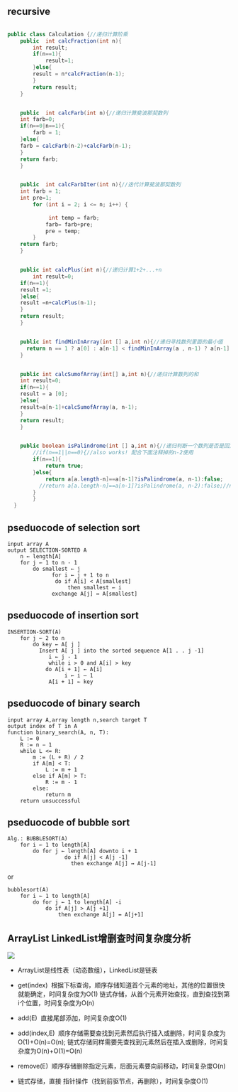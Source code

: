 ## recursive
```java

public class Calculation {//递归计算阶乘
    public  int calcFraction(int n){
        int result;
        if(n==1){
            result=1;
        }else{
        result = n*calcFraction(n-1);
        }
        return result;
    }


    public  int calcFarb(int n){//递归计算斐波那契数列
    int farb=0;
    if(n==0|n==1){
        farb = 1;
    }else{
    farb = calcFarb(n-2)+calcFarb(n-1);
    }
    return farb;
    }


    public  int calcFarbIter(int n){//迭代计算斐波那契数列
    int farb = 1;
    int pre=1;
        for (int i = 2; i <= n; i++) {
          
             int temp = farb;
            farb= farb+pre;
            pre = temp;      
        }
    return farb;
    }


    public int calcPlus(int n){//递归计算1+2+...+n
        int result=0;
    if(n==1){
    result =1;
    }else{
    result =n+calcPlus(n-1);
    }
    return result;
    }


    public int findMinInArray(int [] a,int n){//递归寻找数列里面的最小值
      return n == 1 ? a[0] : a[n-1] < findMinInArray(a , n-1) ? a[n-1] : findMinInArray(a , n-1);
    }


    public int calcSumofArray(int[] a,int n){//递归计算数列的和
    int result=0;
    if(n==1){
    result = a [0];
    }else{
    result=a[n-1]+calcSumofArray(a, n-1);
    }
    return result;
    }


    public boolean isPalindrome(int [] a,int n){//递归判断一个数列是否是回文数列(Palindrome)
        //if(n==1||n==0){//also works! 配合下面注释掉的n-2使用
        if(n==1){
            return true;   
        }else{
            return a[a.length-n]==a[n-1]?isPalindrome(a, n-1):false;
          //return a[a.length-n]==a[n-1]?isPalindrome(a, n-2):false;//not works!!
        }
        }
  }
```
## pseduocode of selection sort
```
input array A
output SELECTION-SORTED A
	n ← length[A]
	for j ← 1 to n - 1
		do smallest ← j
		      for i ← j + 1 to n
			   do if A[i] < A[smallest]
				   then smallest ← i
		      exchange A[j] ↔ A[smallest]
```              
## pseduocode of insertion sort 
```
INSERTION-SORT(A)
	for j ← 2 to n
		do key ← A[ j ]
		  Insert A[ j ] into the sorted sequence A[1 . . j -1]
		     i ← j - 1
		     while i > 0 and A[i] > key
			do A[i + 1] ← A[i]
			      i ← i – 1
		     A[i + 1] ← key

```
## pseduocode of binary search
```
input array A,array length n,search target T
output index of T in A
function binary_search(A, n, T):
    L := 0
    R := n − 1
    while L <= R:
        m := (L + R) / 2
        if A[m] < T:
            L := m + 1
        else if A[m] > T:
            R := m - 1
        else:
            return m
    return unsuccessful
```
## pseduocode of bubble sort
```
Alg.: BUBBLESORT(A)
	for i ← 1 to length[A]
		do for j ← length[A] downto i + 1
		          do if A[j] < A[j -1]
			        then exchange A[j] ↔ A[j-1]
```

or
```
bubblesort(A)
	for i ← 1 to length[A]
		do for j ← 1 to length[A] -i
			do if A[j] > A[j +1]
				then exchange A[j] ↔ A[j+1]
```
## ArrayList LinkedList增删查时间复杂度分析
![](https://img-blog.csdnimg.cn/20190109164948676.png?x-oss-process=image/watermark,type_ZmFuZ3poZW5naGVpdGk,shadow_10,text_aHR0cHM6Ly9ibG9nLmNzZG4ubmV0L3FxXzM5ODk5MDg3,size_16,color_FFFFFF,t_70)

* ArrayList是线性表（动态数组），LinkedList是链表
* get(index)  根据下标查询，顺序存储知道首个元素的地址，其他的位置很快就能确定，时间复杂度为O(1)
    链式存储，从首个元素开始查找，直到查找到第 i个位置，时间复杂度为O(n)

* add(E)  直接尾部添加，时间复杂度O(1)

* add(index,E)  顺序存储需要查找到元素然后执行插入或删除，时间复杂度为O(1)+O(n)=O(n);
链式存储同样需要先查找到元素然后在插入或删除，时间复杂度为O(n)+O(1)=O(n)

* remove(E)  顺序存储删除指定元素，后面元素要向前移动，时间复杂度O(n)

* 链式存储，直接 指针操作（找到前驱节点，再删除），时间复杂度O(1)

